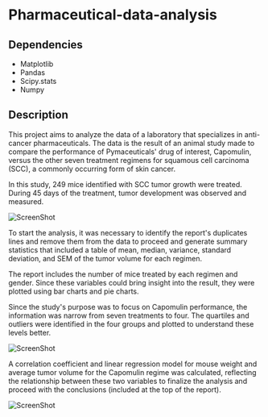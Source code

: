 # Pharmaceutical-data-analysis

## Dependencies

* Matplotlib
* Pandas
* Scipy.stats
* Numpy

## Description

This project aims to analyze the data of a laboratory that specializes in anti-cancer pharmaceuticals. The data is the result of an animal study made to compare the performance of Pymaceuticals' drug of interest, Capomulin, versus the other seven treatment regimens for squamous cell carcinoma (SCC), a commonly occurring form of skin cancer. 

In this study, 249 mice identified with SCC tumor growth were treated. During 45 days of the treatment, tumor development was observed and measured.

![ScreenShot](https://github.com/manuelamc14/Pharmaceutical-data-analysis/blob/master/Pymaceuticals/images/total_tests_by_drug.png)

To start the analysis, it was necessary to identify the report's duplicates lines and remove them from the data to proceed and generate summary statistics that included a table of mean, median, variance, standard deviation, and SEM of the tumor volume for each regimen. 

The report includes the number of mice treated by each regimen and gender. Since these variables could bring insight into the result, they were plotted using bar charts and pie charts. 

Since the study's purpose was to focus on Capomulin performance, the information was narrow from seven treatments to four. The quartiles and outliers were identified in the four groups and plotted to understand these levels better. 

![ScreenShot](https://github.com/manuelamc14/Pharmaceutical-data-analysis/blob/master/Pymaceuticals/images/tumor_volumen_by_drug.png)

A correlation coefficient and linear regression model for mouse weight and average tumor volume for the Capomulin regime was calculated, reflecting the relationship between these two variables to finalize the analysis and proceed with the conclusions (included at the top of the report). 

![ScreenShot](https://github.com/manuelamc14/Pharmaceutical-data-analysis/blob/master/Pymaceuticals/images/tumor_volumen_by_drug.png)



